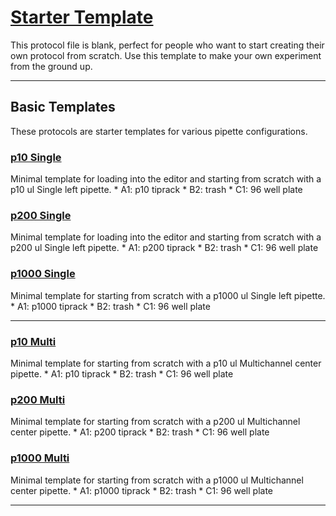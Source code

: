 # [Starter Template](starter.json)

This protocol file is blank, perfect for people who want to start creating their own protocol from scratch. Use this template to make your own experiment from the ground up.

---

## Basic Templates

These protocols are starter templates for various pipette configurations.

### [p10 Single](p10s.json)
Minimal template for loading into the editor and starting from scratch with a p10 ul Single left pipette.
	* A1: p10 tiprack
	* B2: trash
	* C1: 96 well plate  

### [p200 Single](p200s.json)
Minimal template for loading into the editor and starting from scratch with a p200 ul Single left pipette.
	* A1: p200 tiprack
	* B2: trash
	* C1: 96 well plate 

### [p1000 Single](p1000s.json)
Minimal template for starting from scratch with a p1000 ul Single left pipette.
	* A1: p1000 tiprack
	* B2: trash
	* C1: 96 well plate 

---

### [p10 Multi](p10m.json)
Minimal template for starting from scratch with a p10 ul Multichannel center pipette.
	* A1: p10 tiprack
	* B2: trash
	* C1: 96 well plate 

### [p200 Multi](p200m.json)
Minimal template for starting from scratch with a p200 ul Multichannel center pipette.
	* A1: p200 tiprack
	* B2: trash
	* C1: 96 well plate 

### [p1000 Multi](p1000m.json)
Minimal template for starting from scratch with a p1000 ul Multichannel center pipette.
	* A1: p1000 tiprack
	* B2: trash
	* C1: 96 well plate 

---

